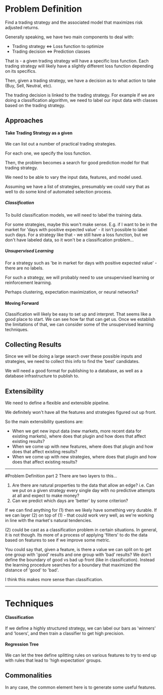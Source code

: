 # Problem Definition
Find a trading strategy and the associated model that maximizes risk adjusted returns.

Generally speaking, we have two main components to deal with:
- Trading strategy <=> Loss function to optimize
- Trading decision <=> Prediction classes

That is - a given trading strategy will have a specific loss function.  Each trading strategy will likely have a slightly different loss function depending on its specifics.

Then, given a trading strategy, we have a decision as to what action to take (Buy, Sell, Neutral, etc).

The trading decision is linked to the trading strategy.  For example if we are doing a classification algorithm, we need to label our input data with classes based on the trading strategy.
 
## Approaches
#### Take Trading Strategy as a given
We can list out a number of practical trading strategies.

For each one, we specify the loss function.

Then, the problem becomes a search for good prediction model for that trading strategy.

We need to be able to vary the input data, features, and model used.

Assuming we have a list of strategies, presumably we could vary that as well to do some kind of automated selection process.

##### Classification
To build classification models, we will need to label the training data.

For some strategies, maybe this won't make sense.  E.g. if I want to be in the market for 'days with positive expected value' - it isn't possible to label such days.  For a strategy like that - we still have a loss function, but we don't have labeled data, so it won't be a classification problem...

##### Unsupervised Learning
For a strategy such as 'be in market for days with positive expected value' - there are no labels.

For such a strategy, we will probably need to use unsupervised learning or reinforcement learning.

Perhaps clustering, expectation maximization, or neural networks?

#### Moving Forward
Classification will likely be easy to set up and interpret.  That seems like a good place to start.  We can see how far that can get us.  Once we establish the limitations of that, we can consider some of the unsupervised learning techniques.

## Collecting Results
Since we will be doing a large search over these possible inputs and strategies, we need to collect this info to find the 'best' candidates.

We will need a good format for publishing to a database, as well as a database infrastructure to publish to.

## Extensibility
We need to define a flexible and extensible pipeline.

We definitely won't have all the features and strategies figured out up front.

So the main extensibility questions are:
- When we get new input data (new markets, more recent data for existing markets), where does that plugin and how does that affect existing results?
- When we come up with new features, where does that plugin and how does that affect existing results?
- When we come up with new strategies, where does that plugin and how does that affect existing results?

---------------
#Problem Definition part 2
There are two layers to this...
1. Are there are natural properties to the data that allow an edge?  i.e. Can we put on a given strategy every single day with no predictive attempts at all and expect to make money?
2. Can we predict which days are 'better' by some criterion?

If we can find anything for (1) then we likely have something very durable.  If we can layer (2) on top of (1) - that could work very well, as we're working in line with the market's natural tendencies.

(2) could be cast as a classification problem in certain situations.  In general, it is not though.
Its more of a process of applying 'filters' to do the data based on features to see if we improve some metric.

You could say that, given a feature, is there a value we can split on to get one group with 'good' results and one group with 'bad' results?  We don't define the boundary of good vs bad up front (like in classification).  Instead the learning procedure searches for a boundary that maximized the distance of 'good' to 'bad'.

I think this makes more sense than classification.

___________
# Techniques
#### Classification
If we define a highly structured strategy, we can label our bars as 'winners' and 'losers', and then train a classifier to get high precision.

#### Regression Tree
We can let the tree define splitting rules on various features to try to end up with rules that lead to 'high expectation' groups.


## Commonalities
In any case, the common element here is to generate some useful features.